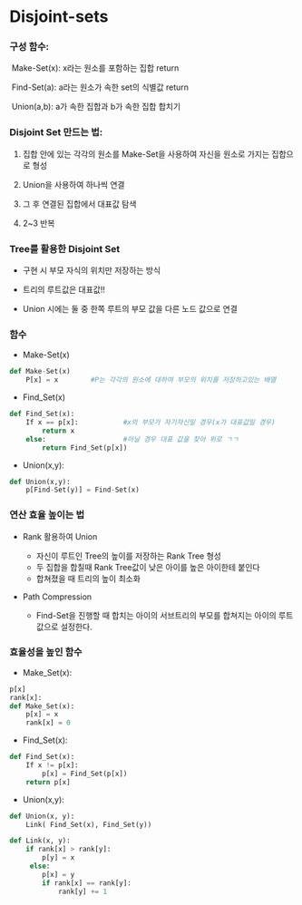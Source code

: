 # Disjoint-sets

### 구성 함수:

​	Make-Set(x): x라는 원소를 포함하는 집합 return

​	Find-Set(a): a라는 원소가 속한 set의 식별값 return

​	Union(a,b): a가 속한 집합과 b가 속한 집합 합치기

### Disjoint Set 만드는 법:

1) 집합 안에 있는 각각의 원소를 Make-Set을 사용하여 자신을 원소로 가지는 집합으로 형성

2) Union을 사용하여 하나씩 연결

3) 그 후 연결된 집합에서 대표값 탐색

4) 2~3 반복

### Tree를 활용한 Disjoint Set

* 구현 시 부모 자식의 위치만 저장하는 방식

* 트리의 루트값은 대표값!!
* Union 시에는 둘 중 한쪽 루트의 부모 값을 다른 노드 값으로 연결



### 함수

* Make-Set(x)

```python
def Make-Set(x)
	P[x] = x		#P는 각각의 원소에 대하여 부모의 위치를 저장하고있는 배열
```

* Find_Set(x)

```python
def Find_Set(x):
    If x == p[x]:			#x의 부모가 자기자신일 경우(x가 대표값일 경우)
        return x
    else:					#아닐 경우 대표 값을 찾아 위로 ㄱㄱ
        return Find_Set(p[x])
```

* Union(x,y):

```python
def Union(x,y):
    p[Find-Set(y)] = Find-Set(x)
```



### 연산 효율 높이는 법

* Rank 활용하여 Union
  * 자신이 루트인 Tree의 높이를 저장하는 Rank Tree 형성
  * 두 집합을 합칠때 Rank Tree값이 낮은 아이를 높은 아이한테 붙인다
  * 합쳐졌을 때 트리의 높이 최소화

* Path Compression
  * Find-Set을 진행할 때 합치는 아이의 서브트리의 부모를 합쳐지는 아이의 루트값으로 설정한다.



### 효율성을 높인 함수

* Make_Set(x):

```python
p[x]
rank[x]:
def Make_Set(x):
   	p[x] = x
	rank[x] = 0
```



* Find_Set(x):

```python
def Find_Set(x):
    If x != p[x]:
        p[x] = Find_Set(p[x])
    return p[x]
```

* Union(x,y):

```python
def Union(x, y):
    Link( Find_Set(x), Find_Set(y))
```

```python
def Link(x, y):
    if rank[x] > rank[y]:
        p[y] = x
     else:
        p[x] = y
        if rank[x] == rank[y]:
            rank[y] += 1
```



